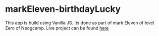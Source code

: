 # markEleven-birthdayLucky
This app is build using Vanilla JS. Its done as part of mark Eleven of level Zero of Neogcamp.
Live project can be found [here](https://romabulani-luckybirthday.netlify.app/)

